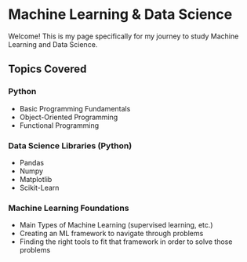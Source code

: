 # Machine Learning & Data Science

Welcome! This is my page specifically for my journey to study Machine Learning and Data Science.

## Topics Covered

### Python
- Basic Programming Fundamentals
- Object-Oriented Programming
- Functional Programming

### Data Science Libraries (Python)
- Pandas
- Numpy
- Matplotlib
- Scikit-Learn

### Machine Learning Foundations
- Main Types of Machine Learning (supervised learning, etc.)
- Creating an ML framework to navigate through problems
- Finding the right tools to fit that framework in order to solve those problems
